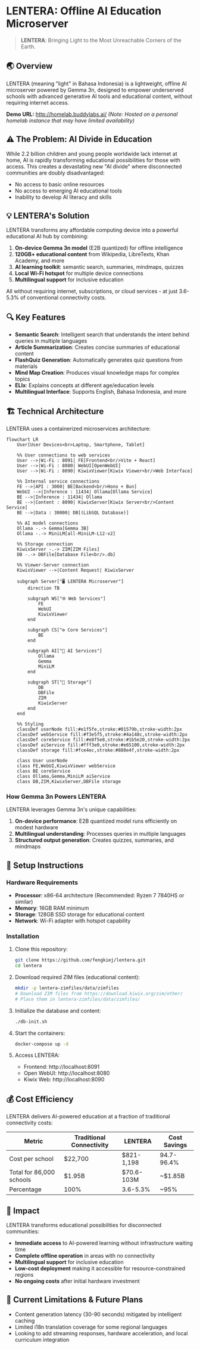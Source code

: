# LENTERA: Offline AI Education Microserver

> **LENTERA**: Bringing Light to the Most Unreachable Corners of the Earth.

## 🌏 Overview

LENTERA (meaning "light" in Bahasa Indonesia) is a lightweight, offline AI microserver powered by Gemma 3n, designed to empower underserved schools with advanced generative AI tools and educational content, without requiring internet access.

**Demo URL:** http://homelab.buddylabs.ai/ *(Note: Hosted on a personal homelab instance that may have limited availability)*

## ⚠️ The Problem: AI Divide in Education

While 2.2 billion children and young people worldwide lack internet at home, AI is rapidly transforming educational possibilities for those with access. This creates a devastating new "AI divide" where disconnected communities are doubly disadvantaged:

- No access to basic online resources
- No access to emerging AI educational tools
- Inability to develop AI literacy and skills

## 💡 LENTERA's Solution

LENTERA transforms any affordable computing device into a powerful educational AI hub by combining:

1. **On-device Gemma 3n model** (E2B quantized) for offline intelligence
2. **120GB+ educational content** from Wikipedia, LibreTexts, Khan Academy, and more
3. **AI learning toolkit**: semantic search, summaries, mindmaps, quizzes
4. **Local Wi-Fi hotspot** for multiple device connections
5. **Multilingual support** for inclusive education

All without requiring internet, subscriptions, or cloud services - at just 3.6-5.3% of conventional connectivity costs.

## 🔍 Key Features

- **Semantic Search**: Intelligent search that understands the intent behind queries in multiple languages
- **Article Summarization**: Creates concise summaries of educational content
- **FlashQuiz Generation**: Automatically generates quiz questions from materials
- **Mind Map Creation**: Produces visual knowledge maps for complex topics
- **ELIx**: Explains concepts at different age/education levels
- **Multilingual Interface**: Supports English, Bahasa Indonesia, and more

## 🏗 Technical Architecture

LENTERA uses a containerized microservices architecture:

```mermaid
flowchart LR
    User[User Devices<br>Laptop, Smartphone, Tablet]
    
    %% User connections to web services
    User -->|Wi-Fi : 8091| FE[Frontend<br/>Vite + React]
    User -->|Wi-Fi : 8080| WebUI[OpenWebUI]
    User -->|Wi-Fi : 8090| KiwixViewer[Kiwix Viewer<br/>Web Interface]
    
    %% Internal service connections
    FE -->|API : 3000| BE[Backend<br/>Hono + Bun]
    WebUI -->|Inference : 11434| Ollama[Ollama Service]
    BE -->|Inference : 11434| Ollama
    BE -->|Content : 8090| KiwixServer[Kiwix Server<br/>Content Service]
    BE -->|Data : 30000| DB[(LibSQL Database)]
    
    %% AI model connections
    Ollama -.-> Gemma[Gemma 3B]
    Ollama -.-> MiniLM[all-MiniLM-L12-v2]
    
    %% Storage connection
    KiwixServer -.-> ZIM[ZIM Files]
    DB -.-> DBFile[Database File<br/>.db]
    
    %% Viewer-Server connection
    KiwixViewer -->|Content Request| KiwixServer
    
    subgraph Server["🖥️ LENTERA Microserver"]
        direction TB
        
        subgraph WS["🌐 Web Services"]
            FE
            WebUI  
            KiwixViewer
        end
        
        subgraph CS["⚙️ Core Services"]
            BE
        end
        
        subgraph AI["🤖 AI Services"]
            Ollama
            Gemma
            MiniLM
        end
        
        subgraph ST["💾 Storage"]
            DB
            DBFile
            ZIM
            KiwixServer
        end
    end
    
    %% Styling
    classDef userNode fill:#e1f5fe,stroke:#01579b,stroke-width:2px
    classDef webService fill:#f3e5f5,stroke:#4a148c,stroke-width:2px
    classDef coreService fill:#e8f5e8,stroke:#1b5e20,stroke-width:2px
    classDef aiService fill:#fff3e0,stroke:#e65100,stroke-width:2px
    classDef storage fill:#fce4ec,stroke:#880e4f,stroke-width:2px
    
    class User userNode
    class FE,WebUI,KiwixViewer webService
    class BE coreService
    class Ollama,Gemma,MiniLM aiService
    class DB,ZIM,KiwixServer,DBFile storage
```

### How Gemma 3n Powers LENTERA

LENTERA leverages Gemma 3n's unique capabilities:

1. **On-device performance**: E2B quantized model runs efficiently on modest hardware
2. **Multilingual understanding**: Processes queries in multiple languages
3. **Structured output generation**: Creates quizzes, summaries, and mindmaps

## 🚀 Setup Instructions

### Hardware Requirements

- **Processor**: x86-64 architecture (Recommended: Ryzen 7 7840HS or similar)
- **Memory**: 16GB RAM minimum
- **Storage**: 128GB SSD storage for educational content
- **Network**: Wi-Fi adapter with hotspot capability

### Installation

1. Clone this repository:
   ```bash
   git clone https://github.com/fengkiej/lentera.git
   cd lentera
   ```

2. Download required ZIM files (educational content):
   ```bash
   mkdir -p lentera-zimfiles/data/zimfiles
   # Download ZIM files from https://download.kiwix.org/zim/other/
   # Place them in lentera-zimfiles/data/zimfiles/
   ```

3. Initialize the database and content:
   ```bash
   ./db-init.sh
   ```

4. Start the containers:
   ```bash
   docker-compose up -d
   ```

5. Access LENTERA:
   - Frontend: http://localhost:8091
   - Open WebUI: http://localhost:8080
   - Kiwix Web: http://localhost:8090

## 💰 Cost Efficiency

LENTERA delivers AI-powered education at a fraction of traditional connectivity costs:

| Metric | Traditional Connectivity | LENTERA | Cost Savings |
|--------|--------------------------|---------|--------------|
| Cost per school | $22,700 | $821-1,198 | 94.7-96.4% |
| Total for 86,000 schools | $1.95B | $70.6-103M | ~$1.85B |
| Percentage | 100% | 3.6-5.3% | ~95% |

## 🌟 Impact

LENTERA transforms educational possibilities for disconnected communities:

- **Immediate access** to AI-powered learning without infrastructure waiting time
- **Complete offline operation** in areas with no connectivity
- **Multilingual support** for inclusive education
- **Low-cost deployment** making it accessible for resource-constrained regions
- **No ongoing costs** after initial hardware investment

## 🧪 Current Limitations & Future Plans

- Content generation latency (30-90 seconds) mitigated by intelligent caching
- Limited i18n translation coverage for some regional languages
- Looking to add streaming responses, hardware acceleration, and local curriculum integration